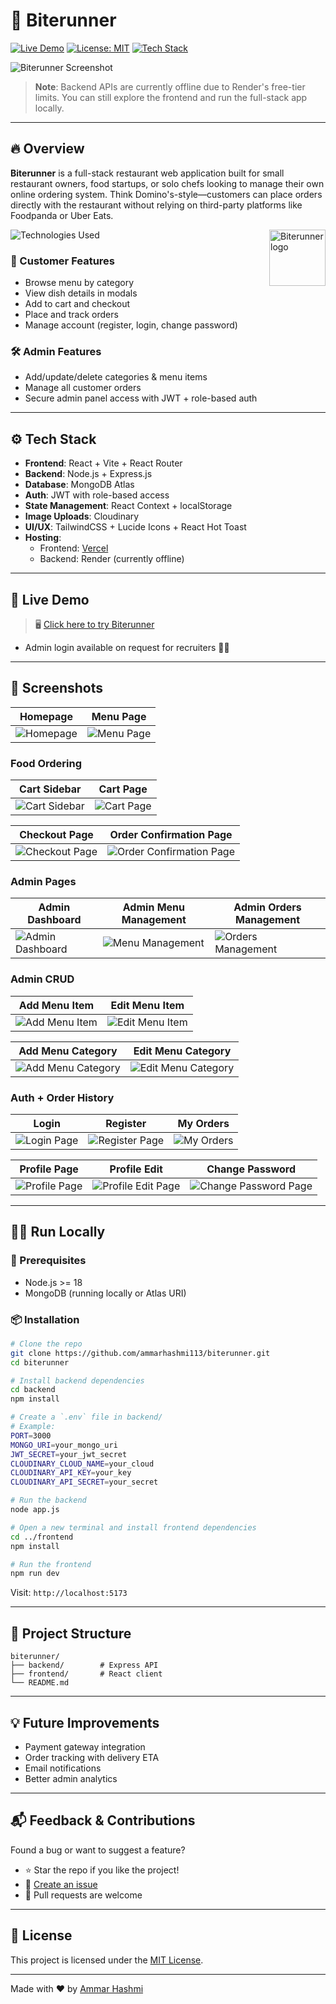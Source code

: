 
# 🍔 Biterunner

[![Live Demo](https://img.shields.io/badge/Live-Demo-brightgreen?logo=vercel)](https://biterunner.vercel.app)
[![License: MIT](https://img.shields.io/badge/License-MIT-yellow.svg)](https://opensource.org/licenses/MIT)
[![Tech Stack](https://img.shields.io/badge/stack-MERN-blue)](#-tech-stack)

![Biterunner Screenshot](https://raw.githubusercontent.com/ammarhashmi113/biterunner/refs/heads/main/frontend/public/og-image.png)

> **Note**: Backend APIs are currently offline due to Render's free-tier limits. You can still explore the frontend and run the full-stack app locally.

---

## 🔥 Overview

**Biterunner** is a full-stack restaurant web application built for small restaurant owners, food startups, or solo chefs looking to manage their own online ordering system. Think Domino's-style—customers can place orders directly with the restaurant without relying on third-party platforms like Foodpanda or Uber Eats.

<a href="https://biterunner.vercel.app">
  <img src="https://raw.githubusercontent.com/ammarhashmi113/biterunner/refs/heads/main/frontend/public/android-chrome-512x512.png" alt="Biterunner logo" align="right" height="90" />
</a>

![Technologies Used](https://skillicons.dev/icons?i=react,nodejs,express,mongodb,tailwind,vercel,js)

### 👤 Customer Features
- Browse menu by category
- View dish details in modals
- Add to cart and checkout
- Place and track orders
- Manage account (register, login, change password)

### 🛠️ Admin Features
- Add/update/delete categories & menu items
- Manage all customer orders
- Secure admin panel access with JWT + role-based auth

---

## ⚙️ Tech Stack

- **Frontend**: React + Vite + React Router
- **Backend**: Node.js + Express.js
- **Database**: MongoDB Atlas
- **Auth**: JWT with role-based access
- **State Management**: React Context + localStorage
- **Image Uploads**: Cloudinary
- **UI/UX**: TailwindCSS + Lucide Icons + React Hot Toast
- **Hosting**:
  - Frontend: [Vercel](https://biterunner.vercel.app)
  - Backend: Render (currently offline)

---

## 🚀 Live Demo

> 🖥️ [Click here to try Biterunner](https://biterunner.vercel.app)

- Admin login available on request for recruiters 🧑‍💼

---

## 📸 Screenshots

| Homepage | Menu Page |
|---------|-----------|
| ![Homepage](https://raw.githubusercontent.com/ammarhashmi113/biterunner/main/frontend/public/screenshots/home-page.webp) | ![Menu Page](https://raw.githubusercontent.com/ammarhashmi113/biterunner/main/frontend/public/screenshots/menu-page.webp) |

### Food Ordering

| Cart Sidebar | Cart Page |
|------------|------------------|
| ![Cart Sidebar](https://raw.githubusercontent.com/ammarhashmi113/biterunner/main/frontend/public/screenshots/cart-sidebar.png) | ![Cart Page](https://raw.githubusercontent.com/ammarhashmi113/biterunner/main/frontend/public/screenshots/cart-page.png) |

| Checkout Page | Order Confirmation Page |
|------------|------------------|
| ![Checkout Page](https://raw.githubusercontent.com/ammarhashmi113/biterunner/main/frontend/public/screenshots/checkout-page.png) | ![Order Confirmation Page](https://raw.githubusercontent.com/ammarhashmi113/biterunner/main/frontend/public/screenshots/order-confirmation-page.png) |

### Admin Pages

| Admin Dashboard | Admin Menu Management | Admin Orders Management |
|------------|------------------|----------------|
| ![Admin Dashboard](https://raw.githubusercontent.com/ammarhashmi113/biterunner/main/frontend/public/screenshots/admin-dashboard-page.png) | ![Menu Management](https://raw.githubusercontent.com/ammarhashmi113/biterunner/main/frontend/public/screenshots/admin-menu-management-page.webp) | ![Orders Management](https://raw.githubusercontent.com/ammarhashmi113/biterunner/main/frontend/public/screenshots/admin-order-management-page.png) |

### Admin CRUD

| Add Menu Item | Edit Menu Item |
|---------------|----------------|
| ![Add Menu Item](https://raw.githubusercontent.com/ammarhashmi113/biterunner/main/frontend/public/screenshots/admin-menu-item-add-modal.png) | ![Edit Menu Item](https://raw.githubusercontent.com/ammarhashmi113/biterunner/main/frontend/public/screenshots/admin-menu-item-add-modal.png) |

| Add Menu Category | Edit Menu Category |
|-------------------|--------------------|
| ![Add Menu Category](https://raw.githubusercontent.com/ammarhashmi113/biterunner/main/frontend/public/screenshots/admin-menu-category-add-modal.png) | ![Edit Menu Category](https://raw.githubusercontent.com/ammarhashmi113/biterunner/main/frontend/public/screenshots/admin-menu-category-edit-modal.png) |

### Auth + Order History

| Login | Register | My Orders |
|------------|------------------|----------------|
| ![Login Page](https://raw.githubusercontent.com/ammarhashmi113/biterunner/main/frontend/public/screenshots/login-page.png) | ![Register Page](https://raw.githubusercontent.com/ammarhashmi113/biterunner/main/frontend/public/screenshots/register-page.png) | ![My Orders](https://raw.githubusercontent.com/ammarhashmi113/biterunner/main/frontend/public/screenshots/my-orders-page.png) |

| Profile Page | Profile Edit | Change Password |
|------------|------------------|----------------|
| ![Profile Page](https://raw.githubusercontent.com/ammarhashmi113/biterunner/main/frontend/public/screenshots/my-profile-page.png) | ![Profile Edit Page](https://raw.githubusercontent.com/ammarhashmi113/biterunner/main/frontend/public/screenshots/my-profile-edit-page.png) | ![Change Password Page](https://raw.githubusercontent.com/ammarhashmi113/biterunner/main/frontend/public/screenshots/change-password-page.png) |

---

## 🧑‍💻 Run Locally

### 🔧 Prerequisites
- Node.js >= 18
- MongoDB (running locally or Atlas URI)

### 📦 Installation
```bash
# Clone the repo
git clone https://github.com/ammarhashmi113/biterunner.git
cd biterunner

# Install backend dependencies
cd backend
npm install

# Create a `.env` file in backend/
# Example:
PORT=3000
MONGO_URI=your_mongo_uri
JWT_SECRET=your_jwt_secret
CLOUDINARY_CLOUD_NAME=your_cloud
CLOUDINARY_API_KEY=your_key
CLOUDINARY_API_SECRET=your_secret

# Run the backend
node app.js

# Open a new terminal and install frontend dependencies
cd ../frontend
npm install

# Run the frontend
npm run dev
```

Visit: `http://localhost:5173`

---

## 📂 Project Structure
```
biterunner/
├── backend/        # Express API
├── frontend/       # React client
└── README.md
```

---

## 💡 Future Improvements
- Payment gateway integration
- Order tracking with delivery ETA
- Email notifications
- Better admin analytics

---

## 📬 Feedback & Contributions

Found a bug or want to suggest a feature?

- ⭐ Star the repo if you like the project!
- 📢 [Create an issue](https://github.com/ammarhashmi113/biterunner/issues)
- 🤝 Pull requests are welcome

---

## 📄 License

This project is licensed under the [MIT License](LICENSE).

---

Made with ❤️ by [Ammar Hashmi](https://github.com/ammarhashmi113)
